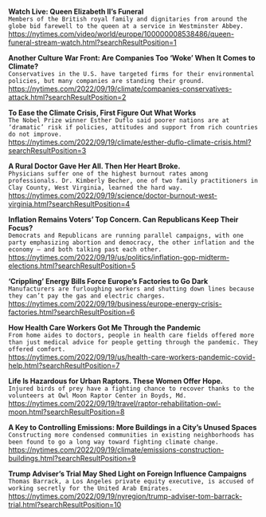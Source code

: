 **Watch Live: Queen Elizabeth II’s Funeral**\
`Members of the British royal family and dignitaries from around the globe bid farewell to the queen at a service in Westminster Abbey.`\
https://nytimes.com/video/world/europe/100000008538486/queen-funeral-stream-watch.html?searchResultPosition=1

**Another Culture War Front: Are Companies Too ‘Woke’ When It Comes to Climate?**\
`Conservatives in the U.S. have targeted firms for their environmental policies, but many companies are standing their ground.`\
https://nytimes.com/2022/09/19/climate/companies-conservatives-attack.html?searchResultPosition=2

**To Ease the Climate Crisis, First Figure Out What Works**\
`The Nobel Prize winner Esther Duflo said poorer nations are at ‘dramatic’ risk if policies, attitudes and support from rich countries do not improve.`\
https://nytimes.com/2022/09/19/climate/esther-duflo-climate-crisis.html?searchResultPosition=3

**A Rural Doctor Gave Her All. Then Her Heart Broke.**\
`Physicians suffer one of the highest burnout rates among professionals. Dr. Kimberly Becher, one of two family practitioners in Clay County, West Virginia, learned the hard way.`\
https://nytimes.com/2022/09/19/science/doctor-burnout-west-virginia.html?searchResultPosition=4

**Inflation Remains Voters’ Top Concern. Can Republicans Keep Their Focus?**\
`Democrats and Republicans are running parallel campaigns, with one party emphasizing abortion and democracy, the other inflation and the economy — and both talking past each other.`\
https://nytimes.com/2022/09/19/us/politics/inflation-gop-midterm-elections.html?searchResultPosition=5

**‘Crippling’ Energy Bills Force Europe’s Factories to Go Dark**\
`Manufacturers are furloughing workers and shutting down lines because they can’t pay the gas and electric charges.`\
https://nytimes.com/2022/09/19/business/europe-energy-crisis-factories.html?searchResultPosition=6

**How Health Care Workers Got Me Through the Pandemic**\
`From home aides to doctors, people in health care fields offered more than just medical advice for people getting through the pandemic. They offered comfort.`\
https://nytimes.com/2022/09/19/us/health-care-workers-pandemic-covid-help.html?searchResultPosition=7

**Life Is Hazardous for Urban Raptors. These Women Offer Hope.**\
`Injured birds of prey have a fighting chance to recover thanks to the volunteers at Owl Moon Raptor Center in Boyds, Md.`\
https://nytimes.com/2022/09/19/travel/raptor-rehabilitation-owl-moon.html?searchResultPosition=8

**A Key to Controlling Emissions: More Buildings in a City’s Unused Spaces**\
`Constructing more condensed communities in existing neighborhoods has been found to go a long way toward fighting climate change.`\
https://nytimes.com/2022/09/19/climate/emissions-construction-buildings.html?searchResultPosition=9

**Trump Adviser’s Trial May Shed Light on Foreign Influence Campaigns**\
`Thomas Barrack, a Los Angeles private equity executive, is accused of working secretly for the United Arab Emirates.`\
https://nytimes.com/2022/09/19/nyregion/trump-adviser-tom-barrack-trial.html?searchResultPosition=10

